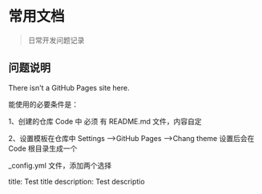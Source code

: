 # 常用文档

> 日常开发问题记录

## 问题说明

There isn't a GitHub Pages site here.

能使用的必要条件是：

1、创建的仓库 Code 中 必须 有 README.md 文件，内容自定

2、设置模板在仓库中 Settings -->GitHub Pages -->Chang theme 设置后会在Code 根目录生成一个

_config.yml 文件，添加两个选择

title: Test title
description:  Test descriptio
